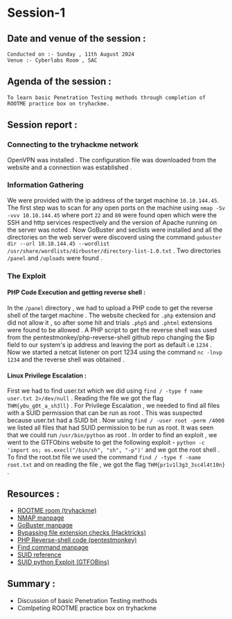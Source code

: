 # Session-1

## Date and venue of the session :
    Conducted on :- Sunday , 11th August 2024
    Venue :- Cyberlabs Room , SAC

## Agenda of the session :
    To learn basic Penetration Testing methods through completion of ROOTME practice box on tryhackme.

## Session report :
### Connecting to the tryhackme network
OpenVPN was installed . The configuration file was downloaded from the website and a connection was established  . 
### Information Gathering 
We were provided with the ip address of the target machine `10.10.144.45`. The first step was to scan for any open ports on the machine using  `nmap -Sv -vvv 10.10.144.45` where port `22` and `80` were found open which were the SSH and http services respectively and the version of Apache running on the server was noted . Now GoBuster and seclists were installed and all the directories on the web server were discoverd using the command `gobuster dir --url 10.10.144.45 --wordlist /usr/share/wordlists/dirbuster/directory-list-1.0.txt`  . Two directories `/panel` and `/uploads` were found . 
### The Exploit 
#### PHP Code Execution and getting reverse shell :
In the `/panel` directory , we had to upload a PHP code to get the reverse shell of the target machine . The website checked for `.php` extension and did not allow it , so after some hit and trials  `.php5` and `.phtml` extensions were found to be allowed . A PHP script to get the reverse shell was used from the pentestmonkey/php-reverse-shell github repo changing the $ip field to our system's ip address and leaving the port as default i.e  `1234` . Now we started a netcat listener on port 1234 using the command `nc -lnvp 1234` and the reverse shell was obtained .
#### Linux Privilege Escalation :
First we had to find user.txt which we did using `find / -type f name user.txt 2>/dev/null` . Reading the file we got the flag `THM{y0u_g0t_a_sh3ll}` . For Privilege Escalation , we needed to find all files with a SUID permission that can be run as root . This was suspected because user.txt had a SUID bit . Now using `find / -user root -perm /4000`  we listed all files that had SUID permission to be run as root. It was seen that we could run `/usr/bin/python` as root . In order to find an exploit , we went to the GTFObins website to get the following exploit - `python -c 'import os; os.execl("/bin/sh", "sh", "-p")'` and we got the root shell . To find the root.txt file we used the command `find / -type f -name root.txt` and on reading the file , we got the flag `THM{pr1v1l3g3_3sc4l4t10n}` . 


## Resources :
- [ROOTME room (tryhackme)](https://tryhackme.com/r/room/rrootme)
- [NMAP manpage](https://nmap.org/book/man.html)
- [GoBuster manpage](https://linuxcommandlibrary.com/man/gobuster)
- [Bypassing file extension checks (Hacktricks)](https://book.hacktricks.xyz/pentesting-web/file-upload#file-upload-general-methodology)
- [PHP Reverse-shell code (pentestmonkey)](https://github.com/pentestmonkey/php-reverse-shell/blob/master/php-reverse-shell.php)
- [Find command manpage](https://www.man7.org/linux/man-pages/man1/find.1.html)
- [SUID reference](https://en.wikipedia.org/wiki/Setuid)
- [SUID python Exploit (GTFOBins)](https://gtfobins.github.io/gtfobins/python/#suid)

## Summary :
- Discussion of basic Penetration Testing methods 
- Comlpeting ROOTME practice box on tryhackme
